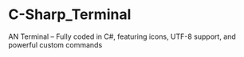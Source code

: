 # C-Sharp_Terminal
AN Terminal – Fully coded in C#, featuring icons, UTF-8 support, and powerful custom commands
